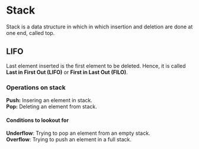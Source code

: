 # Stack
Stack is a data structure in which in which insertion and deletion are done at one end, called top.

## LIFO
Last element inserted is the first element to be deleted. Hence, it is called **Last in First Out (LIFO)** 
or **First in Last Out (FILO)**.

### Operations on stack
**Push:** Insering an element in stack.</br>
**Pop:** Deleting an element from stack.

#### Conditions to lookout for
**Underflow**: Trying to pop an element from an empty stack.</br>
**Overflow**: Trying to push an element in a full stack.
